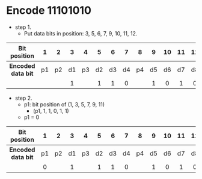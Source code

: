 #  Encode 11101010

- step 1. 
  - Put data bits in position: 3, 5, 6, 7, 9, 10, 11, 12.

|Bit position|1|2|3|4|5|6|7|8|9|10|11|12|
|:----:|:----:|:----:|:----:|:----:|:----:|:----:|:----:|:----:|:----:|:----:|:----:|:----:|
|__Encoded data bit__|p1|p2|d1|p3|d2|d3|d4|p4|d5|d6|d7|d8|
||||1||1|1|0||1|0|1|0|

- step 2.
  - p1: bit position of (1, 3, 5, 7, 9, 11)
    - (p1, 1, 1, 0, 1, 1)
  - p1 = 0
  
|Bit position|1|2|3|4|5|6|7|8|9|10|11|12|
|:----:|:----:|:----:|:----:|:----:|:----:|:----:|:----:|:----:|:----:|:----:|:----:|:----:|
|__Encoded data bit__|p1|p2|d1|p3|d2|d3|d4|p4|d5|d6|d7|d8|
||0||1||1|1|0||1|0|1|0|




